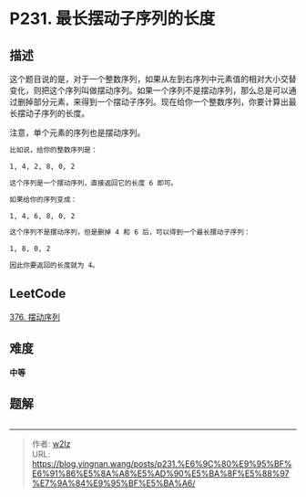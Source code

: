 # P231. 最长摆动子序列的长度


<!--more-->

## 描述

这个题目说的是，对于一个整数序列，如果从左到右序列中元素值的相对大小交替变化，则把这个序列叫做摆动序列。如果一个序列不是摆动序列，那么总是可以通过删掉部分元素，来得到一个摆动子序列。现在给你一个整数序列，你要计算出最长摆动子序列的长度。

注意，单个元素的序列也是摆动序列。

```markdown
比如说，给你的整数序列是：

1, 4, 2, 8, 0, 2

这个序列是一个摆动序列，直接返回它的长度 6 即可。

如果给你的序列变成：

1, 4, 6, 8, 0, 2

这个序列不是摆动序列，但是删掉 4 和 6 后，可以得到一个最长摆动子序列：

1, 8, 0, 2

因此你要返回的长度就为 4。
```

## LeetCode

[376. 摆动序列](https://leetcode.cn/problems/wiggle-subsequence/description/)

## 难度

**中等**

## 题解

```java

```


---

> 作者: [w2lz](https://github.com/w2lz)  
> URL: https://blog.yingnan.wang/posts/p231.%E6%9C%80%E9%95%BF%E6%91%86%E5%8A%A8%E5%AD%90%E5%BA%8F%E5%88%97%E7%9A%84%E9%95%BF%E5%BA%A6/  

